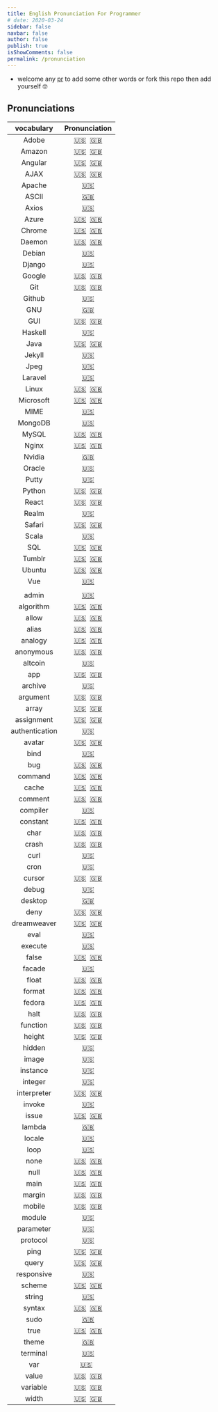 ```yaml
---
title: English Pronunciation For Programmer
# date: 2020-03-24
sidebar: false
navbar: false
author: false
publish: true
isShowComments: false
permalink: /pronunciation
---
```


- welcome any [pr](https://github.com/keidarcy/english-pronunciation-for-programmer/pulls) to add some other words or fork this repo then add yourself 🤓

## Pronunciations

|   vocabulary   |                                                                                 Pronunciation                                                                                 |
| :------------: | :---------------------------------------------------------------------------------------------------------------------------------------------------------------------------: |
|     Adobe      |     [🇺🇸](https://audio00.forvo.com/audios/mp3/4/q/4q_9032095_39_793_486753.mp3)&nbsp;&nbsp;[🇬🇧](https://audio00.forvo.com/audios/mp3/o/h/oh_8976924_39_793_22709.mp3)     |
|     Amazon     |       [🇺🇸](https://audio00.forvo.com/audios/mp3/5/m/5m_8971513_39_704_1.mp3)&nbsp;&nbsp;[🇬🇧](https://audio00.forvo.com/audios/mp3/8/t/8t_8976924_39_704_22739.mp3)        |
|    Angular     | [🇺🇸](https://audio00.forvo.com/audios/mp3/d/r/dr_8971826_39_430437_170186.mp3)&nbsp;&nbsp;[🇬🇧](https://audio00.forvo.com/audios/mp3/v/9/v9_8981864_39_430437_681666.mp3)  |
|      AJAX      |           [🇺🇸](https://audio00.forvo.com/audios/mp3/j/m/jm_9857836_39_739.mp3)&nbsp;&nbsp;[🇬🇧](https://audio00.forvo.com/audios/mp3/b/s/bs_9449438_39_739.mp3)            |
|     Apache     |                                                   [🇺🇸](https://audio00.forvo.com/audios/mp3/0/q/0q_9391168_39_70766.mp3)                                                    |
|     ASCII      |                                                 [🇬🇧](https://audio00.forvo.com/audios/mp3/a/l/al_9058719_39_22_1877540.mp3)                                                 |
|     Axios      |                                                  [🇺🇸](https://audio00.forvo.com/audios/mp3/c/s/cs_9031893_39_5458872.mp3)                                                   |
|     Azure      |  [🇺🇸](https://audio00.forvo.com/audios/mp3/7/n/7n_8979744_39_11528_108550.mp3)&nbsp;&nbsp;[🇬🇧](https://audio00.forvo.com/audios/mp3/t/d/td_8986016_39_11528_133203.mp3)   |
|     Chrome     | [🇺🇸](https://audio00.forvo.com/audios/mp3/4/n/4n_9004571_39_283929_681213.mp3)&nbsp;&nbsp;[🇬🇧](https://audio00.forvo.com/audios/mp3/h/3/h3_9189479_39_283929_1132930.mp3) |
|     Daemon     |        [🇺🇸](https://audio00.forvo.com/audios/mp3/8/t/8t_9487568_39_213312.mp3)&nbsp;&nbsp;[🇬🇧](https://audio00.forvo.com/audios/mp3/z/v/zv_9449438_39_213312.mp3)         |
|     Debian     |                                                   [🇺🇸](https://audio00.forvo.com/audios/mp3/0/e/0e_9008060_39_12007.mp3)                                                    |
|     Django     |                                               [🇺🇸](https://audio00.forvo.com/audios/mp3/5/p/5p_8986237_39_383395_117451.mp3)                                                |
|     Google     |      [🇺🇸](https://audio00.forvo.com/audios/mp3/h/l/hl_8988299_39_4_150966.mp3)&nbsp;&nbsp;[🇬🇧](https://audio00.forvo.com/audios/mp3/t/r/tr_8976924_39_4_997404.mp3)       |
|      Git       |    [🇺🇸](https://audio00.forvo.com/audios/mp3/f/z/fz_9024049_39_757596_1.mp3)&nbsp;&nbsp;[🇬🇧](https://audio00.forvo.com/audios/mp3/o/t/ot_9062380_39_757596_467326.mp3)    |
|     Github     |                                                 [🇺🇸](https://audio00.forvo.com/audios/mp3/h/p/hp_9215048_39_1902840_1.mp3)                                                  |
|      GNU       |                                                [🇬🇧](https://audio00.forvo.com/audios/mp3/q/9/q9_8976924_39_120182_51161.mp3)                                                |
|      GUI       |     [🇺🇸](https://audio00.forvo.com/audios/mp3/8/d/8d_8971626_39_2190_2349.mp3)&nbsp;&nbsp;[🇬🇧](https://audio00.forvo.com/audios/mp3/g/6/g6_8972638_39_2190_4873.mp3)      |
|    Haskell     |                                                   [🇺🇸](https://audio00.forvo.com/audios/mp3/9/h/9h_9419905_39_513410.mp3)                                                   |
|      Java      |     [🇺🇸](https://audio00.forvo.com/audios/mp3/2/i/2i_8990102_39_5003_1.mp3)&nbsp;&nbsp;[🇬🇧](https://audio00.forvo.com/audios/mp3/e/6/e6_9289988_39_5003_1882114.mp3)      |
|     Jekyll     |                                                  [🇺🇸](https://audio00.forvo.com/audios/mp3/a/v/av_9875260_39_6036948.mp3)                                                   |
|      Jpeg      |                                                   [🇺🇸](https://audio00.forvo.com/audios/mp3/x/a/xa_8971534_39_1759_1.mp3)                                                   |
|    Laravel     |                                                 [🇺🇸](https://audio00.forvo.com/audios/mp3/l/z/lz_9294055_39_2289308_1.mp3)                                                  |
|     Linux      |     [🇺🇸](https://audio00.forvo.com/audios/mp3/j/p/jp_8971657_39_1187_846.mp3)&nbsp;&nbsp;[🇬🇧](https://audio00.forvo.com/audios/mp3/s/z/sz_8998931_39_1187_226489.mp3)     |
|   Microsoft    |      [🇺🇸](https://audio00.forvo.com/audios/mp3/7/x/7x_8973348_39_50_2901.mp3)&nbsp;&nbsp;[🇬🇧](https://audio00.forvo.com/audios/mp3/e/q/eq_9046708_39_50_167298.mp3)       |
|      MIME      |                                                  [🇺🇸](https://audio00.forvo.com/audios/mp3/s/r/sr_8992439_39_593622_1.mp3)                                                  |
|    MongoDB     |                                                  [🇺🇸](https://audio00.forvo.com/audios/mp3/q/4/q4_9487292_39_3719933.mp3)                                                   |
|     MySQL      |        [🇺🇸](https://audio00.forvo.com/audios/mp3/3/b/3b_8971580_39_1501_1212.mp3)&nbsp;&nbsp;[🇬🇧](https://audio00.forvo.com/audios/mp3/w/u/wu_9311056_39_1501.mp3)        |
|     Nginx      |       [🇺🇸](https://audio00.forvo.com/audios/mp3/7/w/7w_9761400_39_518805.mp3)&nbsp;&nbsp;[🇬🇧](https://audio00.forvo.com/audios/mp3/6/h/6h_8998052_39_518805_1.mp3)        |
|     Nvidia     |                                                 [🇬🇧](https://audio00.forvo.com/audios/mp3/0/w/0w_8971576_39_2935_4867.mp3)                                                  |
|     Oracle     |                                                   [🇺🇸](https://audio00.forvo.com/audios/mp3/p/k/pk_9567265_39_70763.mp3)                                                    |
|     Putty      |                                                  [🇺🇸](https://audio00.forvo.com/audios/mp3/9/e/9e_8997694_39_829948_1.mp3)                                                  |
|     Python     |      [🇺🇸](https://audio00.forvo.com/audios/mp3/i/i/ii_8971936_39_4516_1.mp3)&nbsp;&nbsp;[🇬🇧](https://audio00.forvo.com/audios/mp3/l/g/lg_8973617_39_4516_271235.mp3)      |
|     React      |      [🇺🇸](https://audio00.forvo.com/audios/mp3/3/b/3b_9489114_39_1265494.mp3)&nbsp;&nbsp;[🇬🇧](https://audio00.forvo.com/audios/mp3/p/w/pw_9105164_39_1265494_1.mp3)       |
|     Realm      |                                                  [🇺🇸](https://audio00.forvo.com/audios/mp3/6/6/66_8974169_39_69390_1.mp3)                                                   |
|     Safari     |        [🇺🇸](https://audio00.forvo.com/audios/mp3/2/4/24_9508368_39_64900.mp3)&nbsp;&nbsp;[🇬🇧](https://audio00.forvo.com/audios/mp3/w/l/wl_8973277_39_64900_1.mp3)         |
|     Scala      |                                                   [🇺🇸](https://audio00.forvo.com/audios/mp3/1/k/1k_9540499_39_395258.mp3)                                                   |
|      SQL       |    [🇺🇸](https://audio00.forvo.com/audios/mp3/p/i/pi_9033728_39_16_1873617.mp3)&nbsp;&nbsp;[🇬🇧](https://audio00.forvo.com/audios/mp3/b/0/b0_9237650_39_16_1897767.mp3)     |
|     Tumblr     |  [🇺🇸](https://audio00.forvo.com/audios/mp3/k/q/kq_9046008_39_17108_17030.mp3)&nbsp;&nbsp;[🇬🇧](https://audio00.forvo.com/audios/mp3/o/4/o4_9065958_39_17108_1319559.mp3)   |
|     Ubuntu     |     [🇺🇸](https://audio00.forvo.com/audios/mp3/3/2/32_8971536_39_1644_3471.mp3)&nbsp;&nbsp;[🇬🇧](https://audio00.forvo.com/audios/mp3/w/9/w9_8971576_39_1644_1560.mp3)      |
|      Vue       |                                                 [🇺🇸](https://audio00.forvo.com/audios/mp3/s/c/sc_9043306_39_1313693_1.mp3)                                                  |
|                |                                                                                                                                                                               |
|     admin      |                                                  [🇺🇸](https://audio00.forvo.com/audios/mp3/8/7/87_8980514_39_383437_1.mp3)                                                  |
|   algorithm    |     [🇺🇸](https://audio00.forvo.com/audios/mp3/8/q/8q_8973400_39_33777_1.mp3)&nbsp;&nbsp;[🇬🇧](https://audio00.forvo.com/audios/mp3/e/p/ep_9011269_39_33777_316190.mp3)     |
|     allow      |      [🇺🇸](https://audio00.forvo.com/audios/mp3/n/n/nn_9187295_39_1230.mp3)&nbsp;&nbsp;[🇬🇧](https://audio00.forvo.com/audios/mp3/8/5/85_9269045_39_1230_1377229.mp3)       |
|     alias      |       [🇺🇸](https://audio00.forvo.com/audios/mp3/s/1/s1_8979569_39_1363_13089.mp3)&nbsp;&nbsp;[🇬🇧](https://audio00.forvo.com/audios/mp3/p/p/pp_9489960_39_1363.mp3)        |
|    analogy     |    [🇺🇸](https://audio00.forvo.com/audios/mp3/c/n/cn_8979744_39_376126_1.mp3)&nbsp;&nbsp;[🇬🇧](https://audio00.forvo.com/audios/mp3/7/k/7k_8981864_39_376126_106657.mp3)    |
|   anonymous    |  [🇺🇸](https://audio00.forvo.com/audios/mp3/a/n/an_8973400_39_20639_17640.mp3)&nbsp;&nbsp;[🇬🇧](https://audio00.forvo.com/audios/mp3/k/9/k9_8981864_39_20639_1967394.mp3)   |
|    altcoin     |                 [🇺🇸](https://translate.google.com/translate_tts?ie=UTF-8&q=altcoin&tl=en&total=1&idx=0&textlen=7&tk=386102.220173&client=webapp&prev=input)                 |
|      app       |     [🇺🇸](https://audio00.forvo.com/audios/mp3/x/m/xm_9443603_39_649826.mp3)&nbsp;&nbsp;[🇬🇧](https://audio00.forvo.com/audios/mp3/l/2/l2_9022995_39_649826_396882.mp3)     |
|    archive     |                                                    [🇺🇸](https://audio00.forvo.com/audios/mp3/0/1/01_9522357_39_4312.mp3)                                                    |
|    argument    |         [🇺🇸](https://audio00.forvo.com/audios/mp3/t/1/t1_9261923_39_23633.mp3)&nbsp;&nbsp;[🇬🇧](https://audio00.forvo.com/audios/mp3/l/x/lx_9045056_39_23633.mp3)          |
|     array      |       [🇺🇸](https://audio00.forvo.com/audios/mp3/q/y/qy_9528854_39_325254.mp3)&nbsp;&nbsp;[🇬🇧](https://audio00.forvo.com/audios/mp3/g/a/ga_8978924_39_325254_1.mp3)        |
|   assignment   |       [🇺🇸](https://audio00.forvo.com/audios/mp3/j/w/jw_9233607_39_451358.mp3)&nbsp;&nbsp;[🇬🇧](https://audio00.forvo.com/audios/mp3/1/6/16_8981864_39_451358_1.mp3)        |
| authentication |                                                  [🇺🇸](https://audio00.forvo.com/audios/mp3/q/8/q8_8985614_39_429927_1.mp3)                                                  |
|     avatar     | [🇺🇸](https://audio00.forvo.com/audios/mp3/4/0/40_9100838_39_30742_1060994.mp3)&nbsp;&nbsp;[🇬🇧](https://audio00.forvo.com/audios/mp3/l/3/l3_9242900_39_30742_1719668.mp3)  |
|      bind      |                                                  [🇺🇸](https://audio00.forvo.com/audios/mp3/e/5/e5_8976598_39_381342_1.mp3)                                                  |
|      bug       |       [🇺🇸](https://audio00.forvo.com/audios/mp3/q/u/qu_8982096_39_399070_1.mp3)&nbsp;&nbsp;[🇬🇧](https://audio00.forvo.com/audios/mp3/3/u/3u_9417657_39_399070.mp3)        |
|    command     |        [🇺🇸](https://audio00.forvo.com/audios/mp3/q/s/qs_9396045_39_320437.mp3)&nbsp;&nbsp;[🇬🇧](https://audio00.forvo.com/audios/mp3/0/a/0a_8981864_39_320437.mp3)         |
|     cache      |         [🇺🇸](https://audio00.forvo.com/audios/mp3/p/z/pz_8971626_39_2049_1.mp3)&nbsp;&nbsp;[🇬🇧](https://audio00.forvo.com/audios/mp3/q/9/q9_9840817_39_2049.mp3)          |
|    comment     |      [🇺🇸](https://audio00.forvo.com/audios/mp3/p/7/p7_9468620_39_63081.mp3)&nbsp;&nbsp;[🇬🇧](https://audio00.forvo.com/audios/mp3/b/9/b9_8981864_39_63081_131223.mp3)      |
|    compiler    |                                               [🇺🇸](https://audio00.forvo.com/audios/mp3/6/u/6u_8985614_39_415708_226474.mp3)                                                |
|    constant    |  [🇺🇸](https://audio00.forvo.com/audios/mp3/s/o/so_9077867_39_69508_824677.mp3)&nbsp;&nbsp;[🇬🇧](https://audio00.forvo.com/audios/mp3/m/8/m8_8981864_39_69508_1693063.mp3)  |
|      char      |        [🇺🇸](https://audio00.forvo.com/mp3/9664242/39/9664242_39_4958293.mp3)&nbsp;&nbsp;[🇬🇧](https://audio00.forvo.com/audios/mp3/0/g/0g_8976924_39_298005_1.mp3)         |
|     crash      |       [🇺🇸](https://audio00.forvo.com/audios/mp3/j/g/jg_9437970_39_317993.mp3)&nbsp;&nbsp;[🇬🇧](https://audio00.forvo.com/audios/mp3/f/g/fg_8976924_39_317993_1.mp3)        |
|      curl      |                                                  [🇺🇸](https://audio00.forvo.com/audios/mp3/p/d/pd_8985614_39_462526_1.mp3)                                                  |
|      cron      |                  [🇺🇸](https://translate.google.com/translate_tts?ie=UTF-8&q=cron&tl=en&total=1&idx=0&textlen=4&tk=853007.769076&client=webapp&prev=input)                   |
|     cursor     |       [🇺🇸](https://audio00.forvo.com/audios/mp3/c/7/c7_9454262_39_7702.mp3)&nbsp;&nbsp;[🇬🇧](https://audio00.forvo.com/audios/mp3/b/q/bq_9189479_39_7702_760155.mp3)       |
|     debug      |                                                  [🇺🇸](https://audio00.forvo.com/audios/mp3/o/x/ox_9002322_39_550002_1.mp3)                                                  |
|    desktop     |                                                [🇬🇧](https://audio00.forvo.com/audios/mp3/o/b/ob_8981864_39_30783_19653.mp3)                                                 |
|      deny      | [🇺🇸](https://audio00.forvo.com/audios/mp3/o/e/oe_8986016_39_411268_160160.mp3)&nbsp;&nbsp;[🇬🇧](https://audio00.forvo.com/audios/mp3/2/h/2h_8986237_39_411268_163274.mp3)  |
|  dreamweaver   |     [🇺🇸](https://audio00.forvo.com/audios/mp3/c/x/cx_8975972_39_286663.mp3)&nbsp;&nbsp;[🇬🇧](https://audio00.forvo.com/audios/mp3/y/r/yr_8976924_39_286663_44737.mp3)      |
|      eval      |                                                  [🇺🇸](https://audio00.forvo.com/audios/mp3/k/5/k5_9373812_39_3084067.mp3)                                                   |
|    execute     |                                                [🇺🇸](https://audio00.forvo.com/audios/mp3/u/i/ui_9098832_39_15118_14590.mp3)                                                 |
|     false      |     [🇺🇸](https://audio00.forvo.com/audios/mp3/3/j/3j_8979661_39_330974_1.mp3)&nbsp;&nbsp;[🇬🇧](https://audio00.forvo.com/audios/mp3/s/q/sq_8981864_39_14762_14431.mp3)     |
|     facade     |                                                  [🇺🇸](https://audio00.forvo.com/audios/mp3/5/6/56_9607240_39_5301033.mp3)                                                   |
|     float      |     [🇺🇸](https://audio00.forvo.com/audios/mp3/2/d/2d_9611797_39_285724.mp3)&nbsp;&nbsp;[🇬🇧](https://audio00.forvo.com/audios/mp3/z/a/za_8981864_39_285724_42606.mp3)      |
|     format     |  [🇺🇸](https://audio00.forvo.com/audios/mp3/h/o/ho_8979512_39_26785_114365.mp3)&nbsp;&nbsp;[🇬🇧](https://audio00.forvo.com/audios/mp3/b/l/bl_8981864_39_26785_620266.mp3)   |
|     fedora     |  [🇺🇸](https://audio00.forvo.com/audios/mp3/9/y/9y_9020859_39_12012_385391.mp3)&nbsp;&nbsp;[🇬🇧](https://audio00.forvo.com/audios/mp3/k/m/km_8981864_39_12012_385424.mp3)   |
|      halt      |     [🇺🇸](https://audio00.forvo.com/audios/mp3/i/f/if_8985614_39_23241_125242.mp3)&nbsp;&nbsp;[🇬🇧](https://audio00.forvo.com/audios/mp3/5/5/55_9583261_39_4451180.mp3)     |
|    function    |       [🇺🇸](https://audio00.forvo.com/audios/mp3/4/8/48_8979661_39_330956_1.mp3)&nbsp;&nbsp;[🇬🇧](https://audio00.forvo.com/audios/mp3/c/u/cu_9320779_39_330956.mp3)        |
|     height     |      [🇺🇸](https://audio00.forvo.com/audios/mp3/n/v/nv_9054385_39_14763_14409.mp3)&nbsp;&nbsp;[🇬🇧](https://audio00.forvo.com/audios/mp3/d/s/ds_9606133_39_14763.mp3)       |
|     hidden     |                                                     [🇺🇸](https://audio00.forvo.com/mp3/9487568/39/9487568_39_12602.mp3)                                                     |
|     image      |                                                [🇺🇸](https://audio00.forvo.com/audios/mp3/7/z/7z_8986237_39_1090_427313.mp3)                                                 |
|    instance    |                                                    [🇺🇸](https://audio00.forvo.com/mp3/9487568/39/9487568_39_373938.mp3)                                                     |
|    integer     |                                                   [🇺🇸](https://audio00.forvo.com/audios/mp3/g/z/gz_8975595_39_285723.mp3)                                                   |
|  interpreter   |     [🇺🇸](https://audio00.forvo.com/audios/mp3/o/v/ov_8979661_39_336373_90714.mp3)&nbsp;&nbsp;[🇬🇧](https://audio00.forvo.com/audios/mp3/u/9/u9_8981864_39_336373.mp3)      |
|     invoke     |                                                  [🇺🇸](https://audio00.forvo.com/audios/mp3/n/o/no_9002322_39_550000_1.mp3)                                                  |
|     issue      |   [🇺🇸](https://audio00.forvo.com/audios/mp3/1/b/1b_9278997_39_6914_1369031.mp3)&nbsp;&nbsp;[🇬🇧](https://audio00.forvo.com/audios/mp3/2/q/2q_9058872_39_6914_423751.mp3)   |
|     lambda     |                                                  [🇬🇧](https://audio00.forvo.com/audios/mp3/f/a/fa_8976924_39_296024_1.mp3)                                                  |
|     locale     |                                                  [🇺🇸](https://audio00.forvo.com/audios/mp3/5/w/5w_8975259_39_293398_1.mp3)                                                  |
|      loop      |                                                   [🇺🇸](https://audio00.forvo.com/audios/mp3/4/r/4r_9410655_39_293294.mp3)                                                   |
|      none      |   [🇺🇸](https://audio00.forvo.com/audios/mp3/m/l/ml_8980514_39_372633_1.mp3)&nbsp;&nbsp;[🇬🇧](https://audio00.forvo.com/audios/mp3/d/5/d5_9249526_39_372633_1543288.mp3)    |
|      null      |                                      [🇺🇸](https://audio00.forvo.com/audios/mp3/8/t/8t_9000059_39_24993_227384.mp3)&nbsp;&nbsp;[🇬🇧]()                                      |
|      main      |      [🇺🇸](https://audio00.forvo.com/audios/mp3/z/5/z5_9378780_39_6032.mp3)&nbsp;&nbsp;[🇬🇧](https://audio00.forvo.com/audios/mp3/q/l/ql_8981864_39_6032_1524222.mp3)       |
|     margin     |       [🇺🇸](https://audio00.forvo.com/audios/mp3/1/8/18_8971536_39_1855_1.mp3)&nbsp;&nbsp;[🇬🇧](https://audio00.forvo.com/audios/mp3/2/w/2w_8981864_39_1855_1940.mp3)       |
|     mobile     |       [🇺🇸](https://audio00.forvo.com/audios/mp3/1/6/16_8971513_39_720_1.mp3)&nbsp;&nbsp;[🇬🇧](https://audio00.forvo.com/audios/mp3/z/4/z4_8978331_39_720_37227.mp3)        |
|     module     |                                                  [🇺🇸](https://audio00.forvo.com/audios/mp3/r/0/r0_8973812_39_70769_1.mp3)                                                   |
|   parameter    |                                                    [🇺🇸](https://audio00.forvo.com/audios/mp3/s/p/sp_9410655_39_4803.mp3)                                                    |
|    protocol    |                                                   [🇺🇸](https://audio00.forvo.com/audios/mp3/b/c/bc_9566150_39_319675.mp3)                                                   |
|      ping      |                                        [🇺🇸](https://audio00.forvo.com/audios/mp3/m/2/m2_8976598_39_375621_1.mp3)&nbsp;&nbsp;[🇬🇧]()                                        |
|     query      |       [🇺🇸](https://audio00.forvo.com/audios/mp3/l/8/l8_9497651_39_4523.mp3)&nbsp;&nbsp;[🇬🇧](https://audio00.forvo.com/audios/mp3/9/p/9p_8981864_39_4523_602316.mp3)       |
|   responsive   |                                                  [🇺🇸](https://audio00.forvo.com/audios/mp3/g/5/g5_9022569_39_765794_1.mp3)                                                  |
|     scheme     |      [🇺🇸](https://audio00.forvo.com/audios/mp3/z/5/z5_9043306_39_30933.mp3)&nbsp;&nbsp;[🇬🇧](https://audio00.forvo.com/audios/mp3/9/1/91_9047998_39_30933_19831.mp3)       |
|     string     |                                                  [🇺🇸](https://audio00.forvo.com/audios/mp3/q/1/q1_8985614_39_451142_1.mp3)                                                  |
|     syntax     |   [🇺🇸](https://audio00.forvo.com/audios/mp3/6/a/6a_9144644_39_71887_656862.mp3)&nbsp;&nbsp;[🇬🇧](https://audio00.forvo.com/audios/mp3/e/1/e1_9016238_39_71887_27612.mp3)   |
|      sudo      |                                                [🇬🇧](https://audio00.forvo.com/audios/mp3/p/w/pw_9218662_39_282780_35760.mp3)                                                |
|      true      |     [🇺🇸](https://audio00.forvo.com/audios/mp3/g/k/gk_8975595_39_282290_34721.mp3)&nbsp;&nbsp;[🇬🇧](https://audio00.forvo.com/audios/mp3/b/u/bu_8981864_39_282290.mp3)      |
|     theme      |                                               [🇬🇧](https://audio00.forvo.com/audios/mp3/4/a/4a_8986016_39_411577_160383.mp3)                                                |
|    terminal    |                                               [🇺🇸](https://audio00.forvo.com/audios/mp3/4/t/4t_9276438_39_10595_1453305.mp3)                                                |
|      var       |                                             [🇺🇸](https://audio00.forvo.com/audios/mp3/a/t/at_9446742_39_31288.mp3)&nbsp;&nbsp;                                              |
|     value      |    [🇺🇸](https://audio00.forvo.com/audios/mp3/g/v/gv_9093873_39_307493_64950.mp3)&nbsp;&nbsp;[🇬🇧](https://audio00.forvo.com/audios/mp3/j/m/jm_8976924_39_307493_1.mp3)     |
|    variable    |     [🇺🇸](https://audio00.forvo.com/audios/mp3/m/p/mp_8975595_39_282615_35388.mp3)&nbsp;&nbsp;[🇬🇧](https://audio00.forvo.com/audios/mp3/0/s/0s_9636295_39_282615.mp3)      |
|     width      |     [🇺🇸](https://audio00.forvo.com/audios/mp3/r/b/rb_8972856_39_14762_1.mp3)&nbsp;&nbsp;[🇬🇧](https://audio00.forvo.com/audios/mp3/s/q/sq_8981864_39_14762_14431.mp3)      |